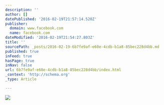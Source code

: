 ```yaml
---
description: ''
author: []
datePublished: '2016-02-19T21:57:14.520Z'
publisher:
  domain: www.facebook.com
  name: facebook.com
dateModified: '2016-02-19T21:54:27.803Z'
title: ''
sourcePath: _posts/2016-02-19-6b7fe9af-e60e-4cdb-b1a8-85bec228d4bb.md
published: true
inFeed: true
hasPage: true
inNav: false
url: 6b7fe9af-e60e-4cdb-b1a8-85bec228d4bb/index.html
_context: 'http://schema.org'
_type: Article

---
```

![](https://scontent.fsnc1-1.fna.fbcdn.net/hphotos-xfp1/t31.0-8/12716340_972261046154254_1312949482061317149_o.jpg)